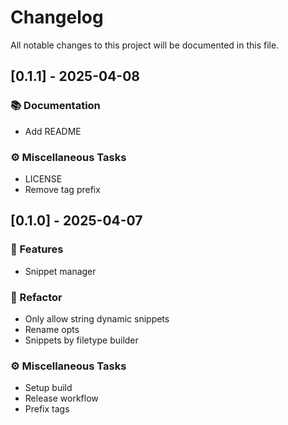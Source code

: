 # Changelog

All notable changes to this project will be documented in this file.

## [0.1.1] - 2025-04-08

### 📚 Documentation

- Add README

### ⚙️ Miscellaneous Tasks

- LICENSE
- Remove tag prefix

## [0.1.0] - 2025-04-07

### 🚀 Features

- Snippet manager

### 🚜 Refactor

- Only allow string dynamic snippets
- Rename opts
- Snippets by filetype builder

### ⚙️ Miscellaneous Tasks

- Setup build
- Release workflow
- Prefix tags

<!-- generated by git-cliff -->
